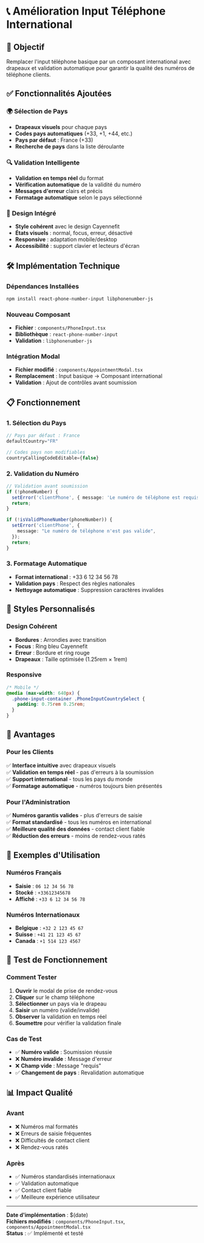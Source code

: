 # 📞 Amélioration Input Téléphone International

## 🎯 **Objectif**

Remplacer l'input téléphone basique par un composant international avec drapeaux et validation automatique pour garantir la qualité des numéros de téléphone clients.

## ✅ **Fonctionnalités Ajoutées**

### 🌍 **Sélection de Pays**

- **Drapeaux visuels** pour chaque pays
- **Codes pays automatiques** (+33, +1, +44, etc.)
- **Pays par défaut** : France (+33)
- **Recherche de pays** dans la liste déroulante

### 🔍 **Validation Intelligente**

- **Validation en temps réel** du format
- **Vérification automatique** de la validité du numéro
- **Messages d'erreur** clairs et précis
- **Formatage automatique** selon le pays sélectionné

### 🎨 **Design Intégré**

- **Style cohérent** avec le design Cayennefit
- **États visuels** : normal, focus, erreur, désactivé
- **Responsive** : adaptation mobile/desktop
- **Accessibilité** : support clavier et lecteurs d'écran

## 🛠️ **Implémentation Technique**

### **Dépendances Installées**

```bash
npm install react-phone-number-input libphonenumber-js
```

### **Nouveau Composant**

- **Fichier** : `components/PhoneInput.tsx`
- **Bibliothèque** : `react-phone-number-input`
- **Validation** : `libphonenumber-js`

### **Intégration Modal**

- **Fichier modifié** : `components/AppointmentModal.tsx`
- **Remplacement** : Input basique → Composant international
- **Validation** : Ajout de contrôles avant soumission

## 📋 **Fonctionnement**

### **1. Sélection du Pays**

```typescript
// Pays par défaut : France
defaultCountry="FR"

// Codes pays non modifiables
countryCallingCodeEditable={false}
```

### **2. Validation du Numéro**

```typescript
// Validation avant soumission
if (!phoneNumber) {
  setError('clientPhone', { message: 'Le numéro de téléphone est requis' });
  return;
}

if (!isValidPhoneNumber(phoneNumber)) {
  setError('clientPhone', {
    message: "Le numéro de téléphone n'est pas valide",
  });
  return;
}
```

### **3. Formatage Automatique**

- **Format international** : +33 6 12 34 56 78
- **Validation pays** : Respect des règles nationales
- **Nettoyage automatique** : Suppression caractères invalides

## 🎨 **Styles Personnalisés**

### **Design Cohérent**

- **Bordures** : Arrondies avec transition
- **Focus** : Ring bleu Cayennefit
- **Erreur** : Bordure et ring rouge
- **Drapeaux** : Taille optimisée (1.25rem × 1rem)

### **Responsive**

```css
/* Mobile */
@media (max-width: 640px) {
  .phone-input-container .PhoneInputCountrySelect {
    padding: 0.75rem 0.25rem;
  }
}
```

## 🔧 **Avantages**

### **Pour les Clients**

✅ **Interface intuitive** avec drapeaux visuels  
✅ **Validation en temps réel** - pas d'erreurs à la soumission  
✅ **Support international** - tous les pays du monde  
✅ **Formatage automatique** - numéros toujours bien présentés

### **Pour l'Administration**

✅ **Numéros garantis valides** - plus d'erreurs de saisie  
✅ **Format standardisé** - tous les numéros en international  
✅ **Meilleure qualité des données** - contact client fiable  
✅ **Réduction des erreurs** - moins de rendez-vous ratés

## 📱 **Exemples d'Utilisation**

### **Numéros Français**

- **Saisie** : `06 12 34 56 78`
- **Stocké** : `+33612345678`
- **Affiché** : `+33 6 12 34 56 78`

### **Numéros Internationaux**

- **Belgique** : `+32 2 123 45 67`
- **Suisse** : `+41 21 123 45 67`
- **Canada** : `+1 514 123 4567`

## 🚀 **Test de Fonctionnement**

### **Comment Tester**

1. **Ouvrir** le modal de prise de rendez-vous
2. **Cliquer** sur le champ téléphone
3. **Sélectionner** un pays via le drapeau
4. **Saisir** un numéro (valide/invalide)
5. **Observer** la validation en temps réel
6. **Soumettre** pour vérifier la validation finale

### **Cas de Test**

- ✅ **Numéro valide** : Soumission réussie
- ❌ **Numéro invalide** : Message d'erreur
- ❌ **Champ vide** : Message "requis"
- ✅ **Changement de pays** : Revalidation automatique

## 📊 **Impact Qualité**

### **Avant**

- ❌ Numéros mal formatés
- ❌ Erreurs de saisie fréquentes
- ❌ Difficultés de contact client
- ❌ Rendez-vous ratés

### **Après**

- ✅ Numéros standardisés internationaux
- ✅ Validation automatique
- ✅ Contact client fiable
- ✅ Meilleure expérience utilisateur

---

**Date d'implémentation** : $(date)  
**Fichiers modifiés** : `components/PhoneInput.tsx`, `components/AppointmentModal.tsx`  
**Status** : ✅ Implémenté et testé
